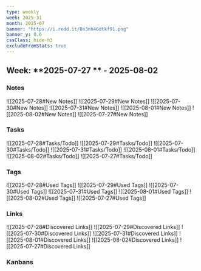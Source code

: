 ```yaml
---
type: weekly
week: 2025-31
month: 2025-07
banner: "https://i.redd.it/8n3nh46dtkf91.png"
banner_y: 0.6
cssClass: hide-h3
excludeFromStats: true
---
```


## Week: **2025-07-27 ** - **2025-08-02**

### Notes
![[2025-07-28#New Notes]]
![[2025-07-29#New Notes]]
![[2025-07-30#New Notes]]
![[2025-07-31#New Notes]]
![[2025-08-01#New Notes]]
![[2025-08-02#New Notes]]
![[2025-07-27#New Notes]]

### Tasks
![[2025-07-28#Tasks/Todo]]
![[2025-07-29#Tasks/Todo]]
![[2025-07-30#Tasks/Todo]]
![[2025-07-31#Tasks/Todo]]
![[2025-08-01#Tasks/Todo]]
![[2025-08-02#Tasks/Todo]]
![[2025-07-27#Tasks/Todo]]

### Tags
![[2025-07-28#Used Tags]]
![[2025-07-29#Used Tags]]
![[2025-07-30#Used Tags]]
![[2025-07-31#Used Tags]]
![[2025-08-01#Used Tags]]
![[2025-08-02#Used Tags]]
![[2025-07-27#Used Tags]]

### Links
![[2025-07-28#Discovered Links]]
![[2025-07-29#Discovered Links]]
![[2025-07-30#Discovered Links]]
![[2025-07-31#Discovered Links]]
![[2025-08-01#Discovered Links]]
![[2025-08-02#Discovered Links]]
![[2025-07-27#Discovered Links]]


### Kanbans
<!-- UNCOMMENT TO ADD KANBAN NOTE- [[ ]] -->